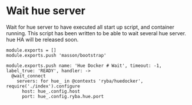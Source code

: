 
# Wait hue server

Wait for hue server to have executed all start up script, and container running.
This script has been written to be able to wait several hue server. hue HA will
be released soon.

    module.exports = []
    module.exports.push 'masson/bootstrap'

    module.exports.push name: 'Hue Docker # Wait', timeout: -1, label_true: 'READY', handler: ->
      @wait_connect
        servers: for hue_ in @contexts 'ryba/huedocker', require('./index').configure
          host: hue_.config.host
          port: hue_.config.ryba.hue.port
